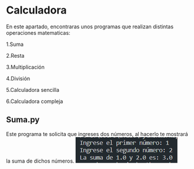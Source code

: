 # Calculadora

<p>En este apartado, encontraras unos programas que realizan distintas operaciones matematicas:</p>
<p>1.Suma</p>
<p>2.Resta</p>
<p>3.Multiplicación</p>
<p>4.División</p>
<p>5.Calculadora sencilla</p>
<p>6.Calculadora compleja</p>

## Suma.py
<p>Este programa te solicita que ingreses dos números, al hacerlo te mostrará la suma de dichos números.
<img src="./Suma.png">
